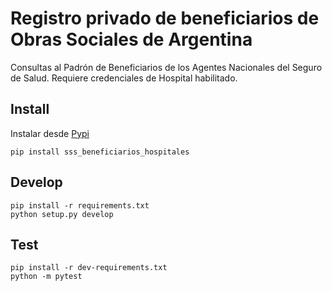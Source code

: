# Registro privado de beneficiarios de Obras Sociales de Argentina

Consultas al Padrón de Beneficiarios de los Agentes Nacionales del Seguro de Salud. Requiere credenciales de Hospital habilitado.

## Install

Instalar desde [Pypi](XXXX)

```
pip install sss_beneficiarios_hospitales
```

## Develop

```
pip install -r requirements.txt
python setup.py develop
```
## Test

```
pip install -r dev-requirements.txt
python -m pytest
```